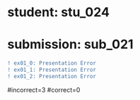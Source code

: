 # student: stu_024
# submission: sub_021

```diff
! ex01_0: Presentation Error
! ex01_1: Presentation Error
! ex01_2: Presentation Error
```
#incorrect=3
#correct=0
